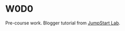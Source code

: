 # W0D0

Pre-course work. Blogger tutorial from [JumpStart Lab](http://tutorials.jumpstartlab.com/projects/blogger.html).
